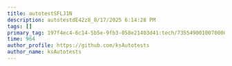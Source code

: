```yaml
---
title: autotestSFLJ1N
description: autotestdE42z8_8/17/2025 6:14:28 PM
tags: []
primary_tag: 197f4ec4-6c14-5b5e-9fb3-058e21403d41:tech/73554900100700000996/67838200100800006287
time: 964
author_profile: https://github.com/ksAutotests
author_name: ksAutotests
---
```

